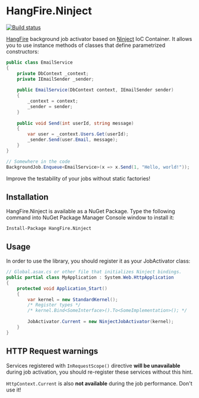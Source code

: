 HangFire.Ninject
================

[![Build status](https://ci.appveyor.com/api/projects/status/33ex2w47jkaakggi)](https://ci.appveyor.com/project/odinserj/hangfire-ninject)

[HangFire](http://hangfire.io) background job activator based on 
[Ninject](http://ninject.org) IoC Container. It allows you to use instance
methods of classes that define parametrized constructors:

```csharp
public class EmailService
{
	private DbContext _context;
    private IEmailSender _sender;
	
	public EmailService(DbContext context, IEmailSender sender)
	{
		_context = context;
		_sender = sender;
	}
	
	public void Send(int userId, string message)
	{
		var user = _context.Users.Get(userId);
		_sender.Send(user.Email, message);
	}
}	

// Somewhere in the code
BackgroundJob.Enqueue<EmailService>(x => x.Send(1, "Hello, world!"));
```

Improve the testability of your jobs without static factories!

Installation
--------------

HangFire.Ninject is available as a NuGet Package. Type the following
command into NuGet Package Manager Console window to install it:

```
Install-Package HangFire.Ninject
```

Usage
------

In order to use the library, you should register it as your
JobActivator class:

```csharp
// Global.asax.cs or other file that initializes Ninject bindings.
public partial class MyApplication : System.Web.HttpApplication
{
    protected void Application_Start()
    {
		var kernel = new StandardKernel();
		/* Register types */
		/* kernel.Bind<SomeInterface>().To<SomeImplementation>(); */
		
		JobActivator.Current = new NinjectJobActivator(kernel);
    }
}
```

HTTP Request warnings
-----------------------

Services registered with `InRequestScope()` directive **will be unavailable**
during job activation, you should re-register these services without this
hint.

`HttpContext.Current` is also **not available** during the job performance. 
Don't use it!
